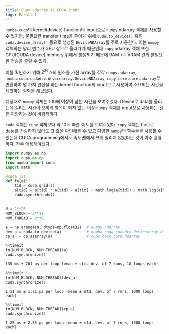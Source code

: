 ```yaml
---
title: Cupy ndarray as CUDA input
tags: Parallel
---
```


<!--more-->

`numba.cuda`의 kernel(device) function의 input으로 `numpy` ndarray 객체를 사용할 수 있지만, 불필요한 transfer time을 줄이기 위해 `cuda.to_device()` 혹은 `cuda.device_array()` 등으로 생성된 `DeviceNDArray`를 주로 사용한다. 이는 `numpy` 객체와는 달리 변수가 GPU 상으로 올라가기 때문인데 `cupy` ndarray 객체 또한 GPU(CUDA device) memory 위에서 생성되기 때문에 RAM ↔ VRAM 간의 불필요한 전송을 줄일 수 있다.

이를 확인하기 위해 $2^26$개의 원소를 가진 array를 각각 `numpy.ndarray`, `numba.cuda.cudadrv.devicearray.DeviceNDArray`, `cupy.core.core.ndarray`로 변환하여 몇 가지 연산을 하는 kernel function의 input으로 사용하여 소요되는 시간을 체크하는 실험을 해보았다.


예상대로 `numpy` 객체는 100배 이상이 넘는 시간을 보여주었다. Device로 data를 올리는데 걸리는 시간이 오히려 병목이 되지 않는 이상 `numpy` 객체를 input으로 사용하는 것은 지양하는 것이 바람직하다.

`cuda` 객체는 `cupy` 객체보다 약 10% 빠른 속도를 보여주었다. `cupy` 객체는 host로 data를 전송하지 않아도 그 값을 확인해볼 수 있고 다양한 `numpy`의 함수들을 사용할 수 있는데 CUDA programming에서도 속도면에서 크게 밀리지 않았다는 것이 아주 훌륭하다. 자주 애용해야겠다.


```python
import numpy as np
import cupy as cp
from numba import cuda
import math

@cuda.jit
def fn(a):
    tid = cuda.grid(1)
    a[tid] = a[tid] * a[tid] / a[tid] + math.log(a[tid]) - math.log(a[tid])
    cuda.syncthreads()


N = 2**26
NUM_BLOCK = 2**17
NUM_THREAD = 2**9

a = np.arange(N, dtype=np.float32)  # numpy.ndarray
dev_a = cuda.to_device(a)           # numba.cuda.cudadrv.devicearray.DeviceNDArray
cp_a  = cp.asarray(a)               # cupy.core.core.ndarray
```

```python
%%timeit
fn[NUM_BLOCK, NUM_THREAD](a)
cuda.synchronize()
```

    135 ms ± 201 µs per loop (mean ± std. dev. of 7 runs, 10 loops each)
    

```python
%%timeit
fn[NUM_BLOCK, NUM_THREAD](dev_a)
cuda.synchronize()
```

    1.11 ms ± 1.71 µs per loop (mean ± std. dev. of 7 runs, 1000 loops each)
    
    
```python
%%timeit
fn[NUM_BLOCK, NUM_THREAD](cp_a)
cuda.synchronize()
```

    1.28 ms ± 2.55 µs per loop (mean ± std. dev. of 7 runs, 1000 loops each)